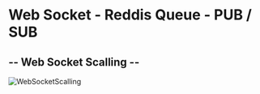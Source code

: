# Web Socket - Reddis Queue - PUB / SUB

## -- Web Socket Scalling --

![WebSocketScalling](https://github.com/user-attachments/assets/0bc24d15-73fc-451c-bfe8-a2ad99947c93)
